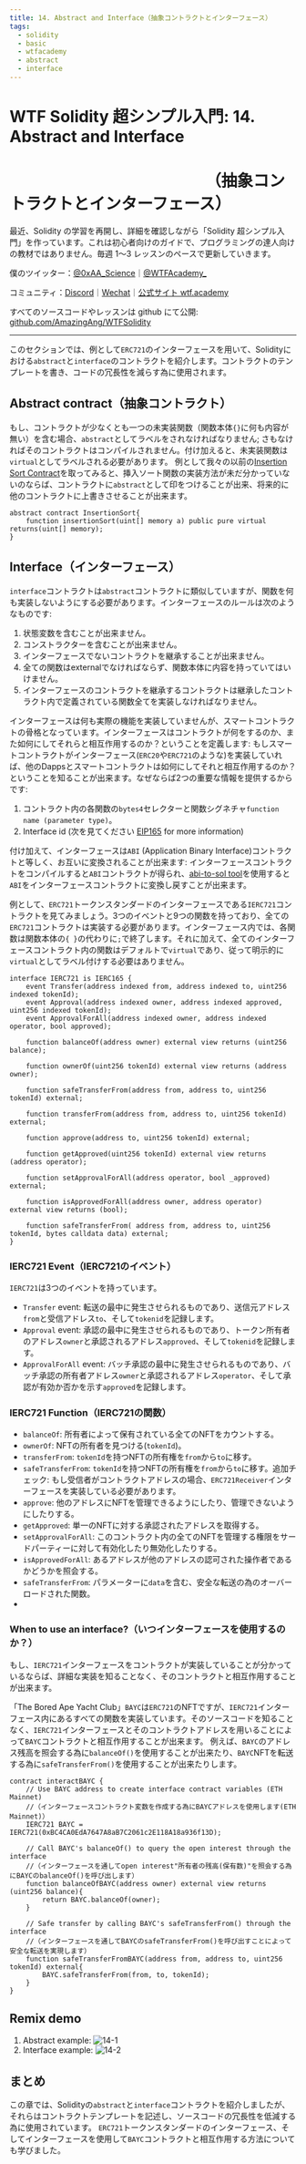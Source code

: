 ```yaml
---
title: 14. Abstract and Interface（抽象コントラクトとインターフェース）
tags:
  - solidity
  - basic
  - wtfacademy
  - abstract
  - interface
---
```


# WTF Solidity 超シンプル入門: 14. Abstract and Interface
# <code>&nbsp;&nbsp;&nbsp;&nbsp;&nbsp;&nbsp;&nbsp;&nbsp;&nbsp;&nbsp;&nbsp;&nbsp;&nbsp;&nbsp;&nbsp;&nbsp;&nbsp;&nbsp;&nbsp;&nbsp;&nbsp;&nbsp;&nbsp;&nbsp;</code>（抽象コントラクトとインターフェース）

最近、Solidity の学習を再開し、詳細を確認しながら「Solidity 超シンプル入門」を作っています。これは初心者向けのガイドで、プログラミングの達人向けの教材ではありません。毎週 1〜3 レッスンのペースで更新していきます。

僕のツイッター：[@0xAA_Science](https://twitter.com/0xAA_Science)｜[@WTFAcademy\_](https://twitter.com/WTFAcademy_)

コミュニティ：[Discord](https://discord.gg/5akcruXrsk)｜[Wechat](https://docs.google.com/forms/d/e/1FAIpQLSe4KGT8Sh6sJ7hedQRuIYirOoZK_85miz3dw7vA1-YjodgJ-A/viewform?usp=sf_link)｜[公式サイト wtf.academy](https://wtf.academy)

すべてのソースコードやレッスンは github にて公開: [github.com/AmazingAng/WTFSolidity](https://github.com/AmazingAng/WTFSolidity)

-----

このセクションでは、例として`ERC721`のインターフェースを用いて、Solidityにおける`abstract`と`interface`のコントラクトを紹介します。コントラクトのテンプレートを書き、コードの冗長性を減らす為に使用されます。


## Abstract contract（抽象コントラクト）

もし、コントラクトが少なくとも一つの未実装関数（関数本体`{}`に何も内容が無い）を含む場合、`abstract`としてラベルをされなければなりません; さもなければそのコントラクトはコンパイルされません。付け加えると、未実装関数は`virtual`としてラベルされる必要があります。
例として我々の以前の[Insertion Sort Contract](https://github.com/AmazingAng/WTFSolidity/tree/main/07_InsertionSort)を取ってみると、挿入ソート関数の実装方法が未だ分かっていないのならば、コントラクトに`abstract`として印をつけることが出来、将来的に他のコントラクトに上書きさせることが出来ます。

```solidity
abstract contract InsertionSort{
    function insertionSort(uint[] memory a) public pure virtual returns(uint[] memory);
}
```

## Interface（インターフェース）

`interface`コントラクトは`abstract`コントラクトに類似していますが、関数を何も実装しないようにする必要があります。インターフェースのルールは次のようなものです:

1. 状態変数を含むことが出来ません。
2. コンストラクターを含むことが出来ません。
3. インターフェースでないコントラクトを継承することが出来ません。
4. 全ての関数はexternalでなければならず、関数本体に内容を持っていてはいけません。
5. インターフェースのコントラクトを継承するコントラクトは継承したコントラクト内で定義されている関数全てを実装しなければなりません。

インターフェースは何も実際の機能を実装していませんが、スマートコントラクトの骨格となっています。インターフェースはコントラクトが何をするのか、また如何にしてそれらと相互作用するのか？ということを定義します: もしスマートコントラクトがインターフェース(`ERC20`や`ERC721`のような)を実装していれば、他のDappsとスマートコントラクトは如何にしてそれと相互作用するのか？ということを知ることが出来ます。なぜならば2つの重要な情報を提供するからです:

1. コントラクト内の各関数の`bytes4`セレクターと関数シグネチャ`function name (parameter type)`。
2. Interface id (次を見てください [EIP165](https://eips.ethereum.org/EIPS/eip-165) for more information)

付け加えて、インターフェースは`ABI` (Application Binary Interface)コントラクトと等しく、お互いに変換されることが出来ます: インターフェースコントラクトをコンパイルすると`ABI`コントラクトが得られ、[abi-to-sol tool](https://gnidan.github.io/abi-to-sol/)を使用すると`ABI`をインターフェースコントラクトに変換し戻すことが出来ます。

例として、`ERC721`トークンスタンダードのインターフェースである`IERC721`コントラクトを見てみましょう。3つのイベントと9つの関数を持っており、全ての`ERC721`コントラクトは実装する必要があります。インターフェース内では、各関数は関数本体の`{ }`の代わりに`;`で終了します。それに加えて、全てのインターフェースコントラクト内の関数はデフォルトで`virtual`であり、従って明示的に`virtual`としてラベル付けする必要はありません。

```solidity
interface IERC721 is IERC165 {
    event Transfer(address indexed from, address indexed to, uint256 indexed tokenId);
    event Approval(address indexed owner, address indexed approved, uint256 indexed tokenId);
    event ApprovalForAll(address indexed owner, address indexed operator, bool approved);
    
    function balanceOf(address owner) external view returns (uint256 balance);

    function ownerOf(uint256 tokenId) external view returns (address owner);

    function safeTransferFrom(address from, address to, uint256 tokenId) external;

    function transferFrom(address from, address to, uint256 tokenId) external;

    function approve(address to, uint256 tokenId) external;

    function getApproved(uint256 tokenId) external view returns (address operator);

    function setApprovalForAll(address operator, bool _approved) external;

    function isApprovedForAll(address owner, address operator) external view returns (bool);

    function safeTransferFrom( address from, address to, uint256 tokenId, bytes calldata data) external;
}
```

### IERC721 Event（IERC721のイベント）
`IERC721`は3つのイベントを持っています。
- `Transfer` event: 転送の最中に発生させられるものであり、送信元アドレス`from`と受信アドレス`to`、そして`tokenid`を記録します。
- `Approval` event: 承認の最中に発生させられるものであり、トークン所有者のアドレス`owner`と承認されるアドレス`approved`、そして`tokenid`を記録します。
- `ApprovalForAll` event: バッチ承認の最中に発生させられるものであり、バッチ承認の所有者アドレス`owner`と承認されるアドレス`operator`、そして承認が有効か否かを示す`approved`を記録します。

### IERC721 Function（IERC721の関数）
- `balanceOf`: 所有者によって保有されている全てのNFTをカウントする。
- `ownerOf`: NFTの所有者を見つける(`tokenId`)。
- `transferFrom`: `tokenId`を持つNFTの所有権を`from`から`to`に移す。
- `safeTransferFrom`: `tokenId`を持つNFTの所有権を`from`から`to`に移す。追加チェック: もし受信者がコントラクトアドレスの場合、`ERC721Receiver`インターフェースを実装している必要があります。
- `approve`: 他のアドレスにNFTを管理できるようにしたり、管理できないようにしたりする。
- `getApproved`: 単一のNFTに対する承認されたアドレスを取得する。
- `setApprovalForAll`: このコントラクト内の全てのNFTを管理する権限をサードパーティーに対して有効化したり無効化したりする。
- `isApprovedForAll`: あるアドレスが他のアドレスの認可された操作者であるかどうかを照会する。
- `safeTransferFrom`: パラメーターに`data`を含む、安全な転送の為のオーバーロードされた関数。
- 

### When to use an interface?（いつインターフェースを使用するのか？）
もし、`IERC721`インターフェースをコントラクトが実装していることが分かっているならば、詳細な実装を知ることなく、そのコントラクトと相互作用することが出来ます。

「The Bored Ape Yacht Club」`BAYC`は`ERC721`のNFTですが、`IERC721`インターフェース内にあるすべての関数を実装しています。そのソースコードを知ることなく、`IERC721`インターフェースとそのコントラクトアドレスを用いることによって`BAYC`コントラクトと相互作用することが出来ます。
例えば、`BAYC`のアドレス残高を照会する為に`balanceOf()`を使用することが出来たり、`BAYC`NFTを転送する為に`safeTransferFrom()`を使用することが出来たりします。


```solidity
contract interactBAYC {
    // Use BAYC address to create interface contract variables (ETH Mainnet)
    //（インターフェースコントラクト変数を作成する為にBAYCアドレスを使用します(ETH Mainnet)）
    IERC721 BAYC = IERC721(0xBC4CA0EdA7647A8aB7C2061c2E118A18a936f13D);

    // Call BAYC's balanceOf() to query the open interest through the interface
    //（インターフェースを通してopen interest"所有者の残高(保有数)"を照会する為にBAYCのbalanceOf()を呼び出します）
    function balanceOfBAYC(address owner) external view returns (uint256 balance){
        return BAYC.balanceOf(owner);
    }

    // Safe transfer by calling BAYC's safeTransferFrom() through the interface
    //（インターフェースを通してBAYCのsafeTransferFrom()を呼び出すことによって安全な転送を実現します）
    function safeTransferFromBAYC(address from, address to, uint256 tokenId) external{
        BAYC.safeTransferFrom(from, to, tokenId);
    }
}
```

## Remix demo
1. Abstract example:
  ![14-1](./img/14-1_ja.png)
2. Interface example:
  ![14-2](./img/14-2_ja.png)

## まとめ
この章では、Solidityの`abstract`と`interface`コントラクトを紹介しましたが、それらはコントラクトテンプレートを記述し、ソースコードの冗長性を低減する為に使用されています。
`ERC721`トークンスタンダードのインターフェース、そしてインターフェースを使用して`BAYC`コントラクトと相互作用する方法についても学びました。
